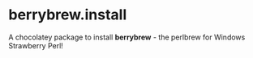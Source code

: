 # berrybrew.install
A chocolatey package to install **berrybrew** - the perlbrew for Windows Strawberry Perl!

